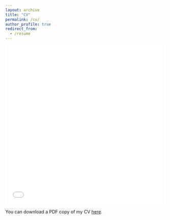 ```yaml
---
layout: archive
title: "CV"
permalink: /cv/
author_profile: true
redirect_from:
  - /resume
---
```


<iframe src="/files/pdf/Plescia_CV_Nov2023.pdf" width="100%" height="500" frameborder="no" border="0" marginwidth="0" marginheight="0"></iframe>

You can download a PDF copy of my CV [here](/files/pdf/Plescia_CV_December2023.pdf).
